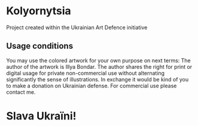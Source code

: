# Kolyornytsia

Project created within the Ukrainian Art Defence initiative

## Usage conditions

You may use the colored artwork for your own purpose on next terms:
The author of the artwork is Illya Bondar.
The author shares the right for print or digital usage for private non-commercial 
use without alternating significantly the sense of illustrations.
In exchange it would be kind of you to make a donation on Ukrainian defense. 
For commercial use please contact me.

# Slava Ukraїni!
